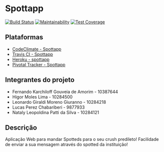 # Spottapp

[![Build Status](https://travis-ci.com/leogiraldimg/Spottapp.svg?branch=master)](https://travis-ci.com/leogiraldimg/Spottapp)
[![Maintainability](https://api.codeclimate.com/v1/badges/ed33b6e8264263b634fd/maintainability)](https://codeclimate.com/github/leogiraldimg/Spottapp/maintainability)
[![Test Coverage](https://api.codeclimate.com/v1/badges/ed33b6e8264263b634fd/test_coverage)](https://codeclimate.com/github/leogiraldimg/Spottapp/test_coverage)

## Plataformas

* [CodeClimate - Spottapp](https://codeclimate.com/github/leogiraldimg/Spottapp)
* [Travis CI - Spottapp](https://www.travis-ci.com/leogiraldimg/Spottapp)
* [Heroku - spottapp](https://spottappv1.herokuapp.com/)
* [Pivotal Tracker - Spottapp](https://www.pivotaltracker.com/n/projects/2397598)

## Integrantes do projeto

* Fernando Karchiloff Gouveia de Amorim - 10387644
* Higor Moles Lima - 10284500
* Leonardo Giraldi Moreno Giuranno - 10284218
* Lucas Perez Chabariberi - 9877933
* Nataly Leopoldina Patti da Silva - 10284121

## Descrição

Aplicação Web para mandar Spotteds para o seu crush predileto! Facilidade de enviar a sua mensagem através do spotted da instituição!
